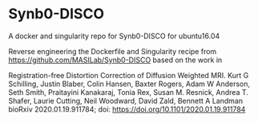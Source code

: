 # Synb0-DISCO
A docker and singularity repo for Synb0-DISCO for ubuntu16.04

Reverse engineering the Dockerfile and Singularity recipe from https://github.com/MASILab/Synb0-DISCO based on the work in 

Registration-free Distortion Correction of Diffusion Weighted MRI.
Kurt G Schilling, Justin Blaber, Colin Hansen, Baxter Rogers, Adam W Anderson, Seth Smith, Praitayini Kanakaraj, Tonia Rex, Susan M. Resnick, Andrea T. Shafer, Laurie Cutting, Neil Woodward, David Zald, Bennett A Landman
bioRxiv 2020.01.19.911784; doi: https://doi.org/10.1101/2020.01.19.911784

